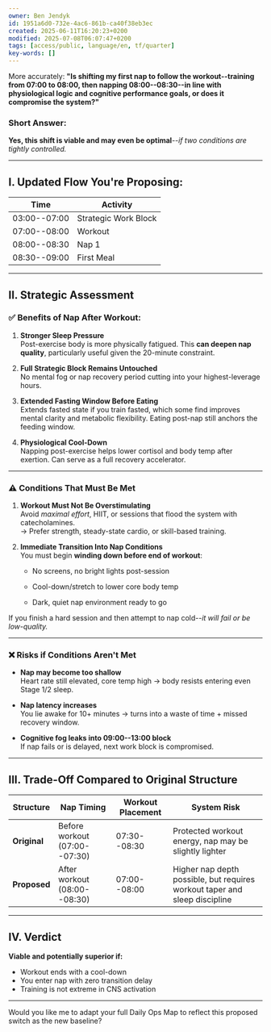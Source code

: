 ```yaml
---
owner: Ben Jendyk
id: 1951a6d0-732e-4ac6-861b-ca40f38eb3ec
created: 2025-06-11T16:20:23+0200
modified: 2025-07-08T06:07:47+0200
tags: [access/public, language/en, tf/quarter]
key-words: []
---
```


More accurately: **"Is shifting my first nap to follow the workout--training from 07:00 to 08:00, then napping 08:00--08:30--in line with physiological logic and cognitive performance goals, or does it compromise the system?"**

### Short Answer:

**Yes, this shift is viable and may even be optimal**--_if two conditions are tightly controlled._

* * *

## I. Updated Flow You're Proposing:

| Time | Activity | 
| ---- | ----  |
| 03:00--07:00 | Strategic Work Block | 
| 07:00--08:00 | Workout | 
| 08:00--08:30 | Nap 1 | 
| 08:30--09:00 | First Meal | 

* * *

## II. Strategic Assessment

### ✅ Benefits of Nap After Workout:

1. **Stronger Sleep Pressure**  
Post-exercise body is more physically fatigued. This **can deepen nap quality**, particularly useful given the 20-minute constraint.

2. **Full Strategic Block Remains Untouched**  
No mental fog or nap recovery period cutting into your highest-leverage hours.

3. **Extended Fasting Window Before Eating**  
Extends fasted state if you train fasted, which some find improves mental clarity and metabolic flexibility. Eating post-nap still anchors the feeding window.

4. **Physiological Cool-Down**  
Napping post-exercise helps lower cortisol and body temp after exertion. Can serve as a full recovery accelerator.

* * *

### ⚠️ Conditions That Must Be Met

1. **Workout Must Not Be Overstimulating**  
Avoid _maximal effort_, HIIT, or sessions that flood the system with catecholamines.  
→ Prefer strength, steady-state cardio, or skill-based training.

2. **Immediate Transition Into Nap Conditions**  
You must begin **winding down before end of workout**:

    - No screens, no bright lights post-session

    - Cool-down/stretch to lower core body temp

    - Dark, quiet nap environment ready to go

If you finish a hard session and then attempt to nap cold--_it will fail or be low-quality._

* * *

### ❌ Risks if Conditions Aren't Met

- **Nap may become too shallow**  
Heart rate still elevated, core temp high → body resists entering even Stage 1/2 sleep.

- **Nap latency increases**  
You lie awake for 10+ minutes → turns into a waste of time + missed recovery window.
- **Cognitive fog leaks into 09:00--13:00 block**  
If nap fails or is delayed, next work block is compromised.

* * *

## III. Trade-Off Compared to Original Structure

| Structure | Nap Timing | Workout Placement | System Risk | 
| ---- | ---- | ---- | ----  |
| **Original** | Before workout (07:00--07:30) | 07:30--08:30 | Protected workout energy, nap may be slightly lighter | 
| **Proposed** | After workout (08:00--08:30) | 07:00--08:00 | Higher nap depth possible, but requires workout taper and sleep discipline | 
* * *

## IV. Verdict

**Viable and potentially superior if:**

- Workout ends with a cool-down
- You enter nap with zero transition delay
- Training is not extreme in CNS activation
* * *

Would you like me to adapt your full Daily Ops Map to reflect this proposed switch as the new baseline?